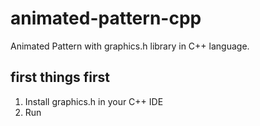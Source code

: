 # animated-pattern-cpp
Animated Pattern with graphics.h library in C++ language.

## first things first
1. Install graphics.h in your C++ IDE
2. Run
